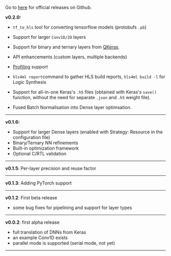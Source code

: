Go to [here](https://github.com/hls-fpga-machine-learning/hls4ml/releases) for official releases on Github.

**v0.2.0:**

- `tf_to_hls` tool for converting tensorflow models (protobufs `.pb`)

-  Support for larger `Conv1D/2D` layers

-  Support for binary and ternary layers from [QKeras](https://github.com/google/qkeras).

- API enhancements (custom layers, multiple backends)

- [Profiling](PROFILING) support

- `hls4ml report`command to gather HLS build reports, `hls4ml build -l` for Logic Synthesis

- Support for all-in-one Keras's `.h5` files (obtained with Keras's `save()` function, without the need for separate `.json` and `.h5` weight file).

- Fused Batch Normalisation into Dense layer optimsation.

---
**v0.1.6:**

- Support for larger Dense layers (enabled with Strategy: Resource in the configuration file)
- Binary/Ternary NN refinements
- Built-in optimization framework
- Optional C/RTL validation


---
**v0.1.5**: Per-layer precision and reuse factor

---
**v0.1.3**: Adding PyTorch support

--- 
**v0.1.2**: First beta release
   * some bug fixes for pipelining and support for layer types

---
**v0.0.2**: first alpha release
   * full translation of DNNs from Keras 
   * an example Conv1D exists
   * parallel mode is supported (serial mode, not yet)
---